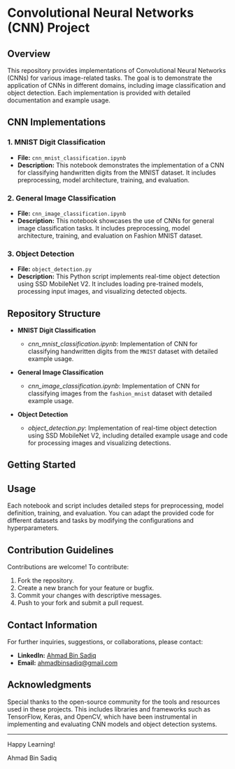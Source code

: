 # Convolutional Neural Networks (CNN) Project

## Overview
This repository provides implementations of Convolutional Neural Networks (CNNs) for various image-related tasks. The goal is to demonstrate the application of CNNs in different domains, including image classification and object detection. Each implementation is provided with detailed documentation and example usage.

## CNN Implementations

### 1. MNIST Digit Classification
- **File:** `cnn_mnist_classification.ipynb`
- **Description:** This notebook demonstrates the implementation of a CNN for classifying handwritten digits from the MNIST dataset. It includes preprocessing, model architecture, training, and evaluation.

### 2. General Image Classification
- **File:** `cnn_image_classification.ipynb`
- **Description:** This notebook showcases the use of CNNs for general image classification tasks. It includes preprocessing, model architecture, training, and evaluation on Fashion MNIST dataset.

### 3. Object Detection
- **File:** `object_detection.py`
- **Description:** This Python script implements real-time object detection using SSD MobileNet V2. It includes loading pre-trained models, processing input images, and visualizing detected objects.

## Repository Structure

- **MNIST Digit Classification**
  - *cnn_mnist_classification.ipynb*: Implementation of CNN for classifying handwritten digits from the `MNIST` dataset with detailed example usage.
  
- **General Image Classification**
  - *cnn_image_classification.ipynb*: Implementation of CNN for classifying images from the `fashion_mnist` dataset with detailed example usage.

- **Object Detection**
  - *object_detection.py*: Implementation of real-time object detection using SSD MobileNet V2, including detailed example usage and code for processing images and visualizing detections.

## Getting Started

## Usage
Each notebook and script includes detailed steps for preprocessing, model definition, training, and evaluation. You can adapt the provided code for different datasets and tasks by modifying the configurations and hyperparameters.

## Contribution Guidelines
Contributions are welcome! To contribute:
1. Fork the repository.
2. Create a new branch for your feature or bugfix.
3. Commit your changes with descriptive messages.
4. Push to your fork and submit a pull request.

## Contact Information
For further inquiries, suggestions, or collaborations, please contact:

* **LinkedIn:** [Ahmad Bin Sadiq](https://www.linkedin.com/in/ahmad-bin-sadiq/)
* **Email:** ahmadbinsadiq@gmail.com

## Acknowledgments
Special thanks to the open-source community for the tools and resources used in these projects. This includes libraries and frameworks such as TensorFlow, Keras, and OpenCV, which have been instrumental in implementing and evaluating CNN models and object detection systems.

---

Happy Learning!

Ahmad Bin Sadiq
